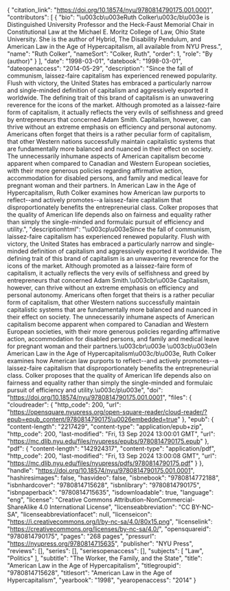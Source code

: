{
   "citation_link": "https://doi.org/10.18574/nyu/9780814790175.001.0001",
   "contributors": [
     {
       "bio": "\u003cb\u003eRuth Colker\u003c/b\u003e is Distinguished University Professor and the Heck-Faust Memorial Chair in Constitutional Law at the Michael E. Moritz College of Law, Ohio State University. She is the author of Hybrid, The Disability Pendulum, and American Law in the Age of Hypercapitalism, all available from NYU Press.",
       "name": "Ruth Colker",
       "nameSort": "Colker, Ruth",
       "order": 1,
       "role": "By (author)"
     }
   ],
   "date": "1998-03-01",
   "datebook": "1998-03-01",
   "dateopenaccess": "2014-05-29",
   "description": "Since the fall of communism, laissez-faire capitalism has experienced renewed popularity.  Flush with victory, the United States has embraced a particularly narrow and single-minded definition of capitalism and aggressively exported it worldwide.  The defining trait of this brand of capitalism is an unwavering reverence for the icons of the market. Although promoted as a laissez-faire form of capitalism, it actually reflects the very evils of selfishness and greed by entrepreneurs that concerned Adam Smith. Capitalism, however, can thrive without an extreme emphasis on efficiency and personal autonomy.  Americans often forget that theirs is a rather peculiar form of capitalism, that other Western nations successfully maintain capitalistic systems that are fundamentally more balanced and nuanced in their effect on society. The unnecessarily inhumane aspects of American capitalism become apparent when compared to Canadian and Western European societies, with their more generous policies regarding affirmative action, accommodation for disabled persons, and family and medical leave for pregnant woman and their partners. In American Law in the Age of Hypercapitalism, Ruth Colker examines how American law purports to reflect--and actively promotes--a laissez-faire capitalism that disproportionately benefits the entrepreneurial class.  Colker proposes that the quality of American life depends also on fairness and equality rather than simply the single-minded and formulaic pursuit of efficiency and utility.",
   "descriptionhtml": "\u003cp\u003eSince the fall of communism, laissez-faire capitalism has experienced renewed popularity.  Flush with victory, the United States has embraced a particularly narrow and single-minded definition of capitalism and aggressively exported it worldwide.  The defining trait of this brand of capitalism is an unwavering reverence for the icons of the market. Although promoted as a laissez-faire form of capitalism, it actually reflects the very evils of selfishness and greed by entrepreneurs that concerned Adam Smith.\u003cbr\u003e Capitalism, however, can thrive without an extreme emphasis on efficiency and personal autonomy.  Americans often forget that theirs is a rather peculiar form of capitalism, that other Western nations successfully maintain capitalistic systems that are fundamentally more balanced and nuanced in their effect on society. The unnecessarily inhumane aspects of American capitalism become apparent when compared to Canadian and Western European societies, with their more generous policies regarding affirmative action, accommodation for disabled persons, and family and medical leave for pregnant woman and their partners.\u003cbr\u003e \u003cb\u003eIn American Law in the Age of Hypercapitalism\u003c/b\u003e, Ruth Colker examines how American law purports to reflect--and actively promotes--a laissez-faire capitalism that disproportionately benefits the entrepreneurial class.  Colker proposes that the quality of American life depends also on fairness and equality rather than simply the single-minded and formulaic pursuit of efficiency and utility.\u003c/p\u003e",
   "doi": "https://doi.org/10.18574/nyu/9780814790175.001.0001",
   "files": {
     "cloudreader": {
       "http_code": 200,
       "url": "https://opensquare.nyupress.org/open-square-reader/cloud-reader/?epub=epub_content/9780814790175\u0026embedded=true"
     },
     "epub": {
       "content-length": "2217429",
       "content-type": "application/epub+zip",
       "http_code": 200,
       "last-modified": "Fri, 13 Sep 2024 13:00:01 GMT",
       "url": "https://mc.dlib.nyu.edu/files/nyupress/epubs/9780814790175.epub"
     },
     "pdf": {
       "content-length": "142924317",
       "content-type": "application/pdf",
       "http_code": 200,
       "last-modified": "Fri, 13 Sep 2024 13:00:08 GMT",
       "url": "https://mc.dlib.nyu.edu/files/nyupress/pdfs/9780814790175.pdf"
     }
   },
   "handle": "https://doi.org/10.18574/nyu/9780814790175.001.0001",
   "hashiresimages": false,
   "hasvideo": false,
   "isbnebook": "9780814772188",
   "isbnhardcover": "9780814715628",
   "isbnlibrary": "9780814790175",
   "isbnpaperback": "9780814715635",
   "isdownloadable": true,
   "language": "eng",
   "license": "Creative Commons Attribution-NonCommercial-ShareAlike 4.0 International License",
   "licenseabbreviation": "CC BY-NC-SA",
   "licenseabbreviationfacet": null,
   "licenseicon": "https://i.creativecommons.org/l/by-nc-sa/4.0/80x15.png",
   "licenselink": "https://creativecommons.org/licenses/by-nc-sa/4.0/",
   "opensquareid": "9780814790175",
   "pages": "268 pages",
   "pressurl": "https://nyupress.org/9780814715635",
   "publisher": "NYU Press",
   "reviews": [],
   "series": [],
   "seriesopenaccess": [],
   "subjects": [
     "Law",
     "Politics"
   ],
   "subtitle": "The Worker, the Family, and the State",
   "title": "American Law in the Age of Hypercapitalism",
   "titlegroupid": "9780814715628",
   "titlesort": "American Law in the Age of Hypercapitalism",
   "yearbook": "1998",
   "yearopenaccess": "2014"
 }
